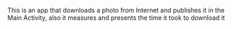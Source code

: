 This is an app that downloads a photo from Internet and publishes it in the Main Activity, also it measures and presents the time it took to download it
